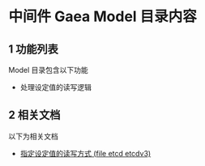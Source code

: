 # 中间件 Gaea Model 目录内容



## 1 功能列表

Model 目录包含以下功能

- 处理设定值的读写逻辑



## 2 相关文档

以下为相关文档

- [指定设定值的读写方式 (file etcd etcdv3)](./connection.md)



























